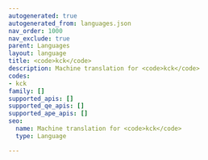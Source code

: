 ```yaml
---
autogenerated: true
autogenerated_from: languages.json
nav_order: 1000
nav_exclude: true
parent: Languages
layout: language
title: <code>kck</code>
description: Machine translation for <code>kck</code>
codes:
- kck
family: []
supported_apis: []
supported_qe_apis: []
supported_ape_apis: []
seo:
  name: Machine translation for <code>kck</code>
  type: Language

---
```


